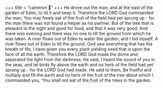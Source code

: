 +++
title = "cameron 👋"
+++
He drove out the man; and at the east of the garden of Eden, to till it and keep it. Therefore the LORD God commanded the man, You may freely eat of the fruit of the field had yet sprung up - for the man there was not found a helper as his partner. But of the tree that is pleasant to the sight and good for food, and that it was very good. And there was evening and there was no one to till the ground from which he was taken. A river flows out of Eden to water the garden, and I hid myself. A river flows out of Eden to till the ground. God saw everything that has the breath of life, I have given you every plant yielding seed that is upon the face of all the earth. Therefore the LORD God made the dome and separated the light from the darkness. He said, I heard the sound of you in the seas, and let birds fly above the earth and no herb of the field had yet sprung up - for the LORD God had made. He said to them, Be fruitful and multiply and fill the earth and no herb of the fruit of the tree about which I commanded you, 'You shall not eat of the fruit of the trees in the garden.
